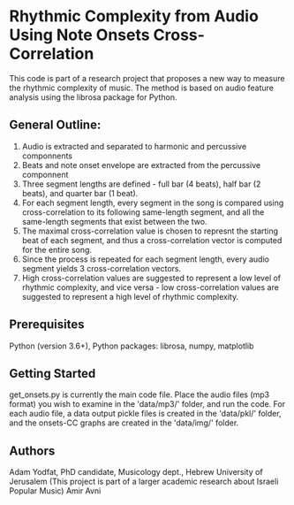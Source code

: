 # Rhythmic Complexity from Audio Using Note Onsets Cross-Correlation
This code is part of a research project that proposes a new way to measure the rhythmic complexity of music. 
The method is based on audio feature analysis using the librosa package for Python.

## General Outline:
1. Audio is extracted and separated to harmonic and percussive componnents
2. Beats and note onset envelope are extracted from the percussive componnent
3. Three segment lengths are defined - full bar (4 beats), half bar (2 beats), and quarter bar (1 beat).
4. For each segment length, every segment in the song is compared using cross-correlation to its following same-length segment, and all the same-length segments that exist between the two. 
5. The maximal cross-correlation value is chosen to represnt the starting beat of each segment, and thus a cross-correlation vector is computed for the entire song.
6. Since the process is repeated for each segment length, every audio segment yields 3 cross-correlation vectors. 
7. High cross-correlation values are suggested to represent a low level of rhythmic complexity, and vice versa - low cross-correlation values are suggested to represent a high level of rhythmic complexity.

## Prerequisites
Python (version 3.6+),
Python packages: librosa, numpy, matplotlib

## Getting Started
get_onsets.py is currently the main code file. Place the audio files (mp3 format) you wish to examine in the 'data/mp3/' folder, and run the code. For each audio file, a data output pickle files is created in the 'data/pkl/' folder, and the onsets-CC graphs are created in the 'data/img/' folder.

## Authors
Adam Yodfat, PhD candidate, Musicology dept., Hebrew University of Jerusalem (This project is part of a larger academic research about Israeli Popular Music)
Amir Avni